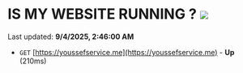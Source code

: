 # IS MY WEBSITE RUNNING ? [![](https://img.shields.io/static/v1?label=Sponsor&message=%E2%9D%A4&logo=GitHub&color=%23fe8e86)](https://github.com/sponsors/Youssef-Lehmam)

Last updated: **9/4/2025, 2:46:00 AM**

- `GET` [https://youssefservice.me](https://youssefservice.me) - **Up** (210ms)
